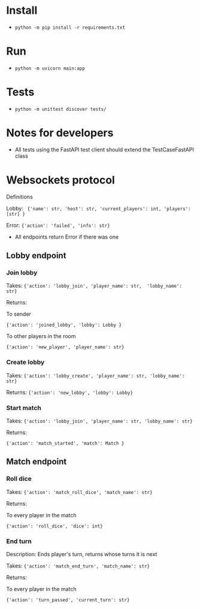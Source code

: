 # Install



- ```python -m pip install -r requirements.txt```

# Run



- ```python -m uvicorn main:app```

# Tests



- ```python -m unittest discover tests/```

# Notes for developers



- All tests using the FastAPI test client should extend the TestCaseFastAPI class

# Websockets protocol

Definitions

Lobby:
``` {'name': str, 'host': str, 'current_players': int, 'players': [str] }```

Error:
```{'action': 'failed', 'info': str}```
* All endpoints return Error if there was one

## Lobby endpoint

### Join lobby

Takes: ```{'action': 'lobby_join', 'player_name': str, 
'lobby_name': str}```

Returns:

To sender

```{'action': 'joined_lobby', 'lobby': Lobby }```

To other players in the room

``` {'action': 'new_player', 'player_name': str} ```


### Create lobby
Takes: ```{'action': 'lobby_create', 'player_name': str, 'lobby_name': str}```

Returns:
```{'action': 'new_lobby', 'lobby': Lobby}```


### Start match

Takes: 
```{'action': 'lobby_join', 'player_name': str, 'lobby_name': str}```

Returns:

```{'action': 'match_started', 'match': Match }```

## Match endpoint

### Roll dice

Takes:
```{'action': 'match_roll_dice', 'match_name': str}```

Returns:

To every player in the match

```{'action': 'roll_dice', 'dice': int}```

### End turn

Description: Ends player's turn, returns whose turns it is next

Takes:
```{'action': 'match_end_turn', 'match_name': str}```

Returns:

To every player in the match

```{'action': 'turn_passed', 'current_turn': str}```